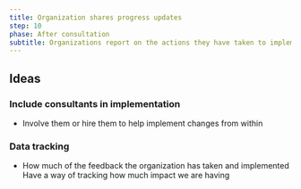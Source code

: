```yaml
---
title: Organization shares progress updates
step: 10
phase: After consultation
subtitle: Organizations report on the actions they have taken to implement the feedback.
---
```

## Ideas

### Include consultants in implementation

* Involve them or hire them to  help implement changes from within

### Data tracking

* How much of the feedback the organization has taken and implemented
  Have a way of tracking how much impact we are having
